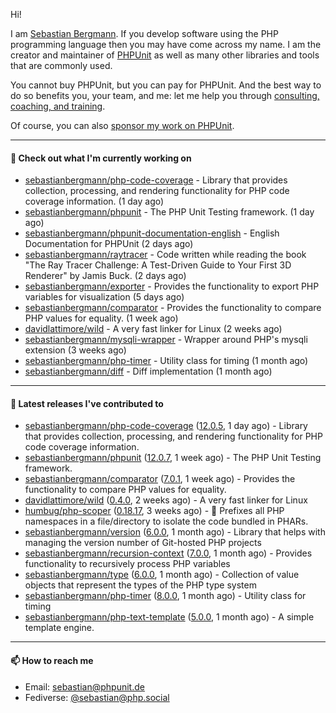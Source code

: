Hi!

I am [Sebastian Bergmann](https://sebastian-bergmann.de/index.html?ref=github).
If you develop software using the PHP programming language then you may have come across my name.
I am the creator and maintainer of [PHPUnit](https://phpunit.de/index.html?ref=github) as well as many other libraries and tools that are commonly used.

You cannot buy PHPUnit, but you can pay for PHPUnit.
And the best way to do so benefits you, your team, and me: let me help you through [consulting, coaching, and training](https://thephp.cc/welcome?ref=github).

Of course, you can also [sponsor my work on PHPUnit](https://phpunit.de/sponsors.html?ref=github).

---

#### 👷 Check out what I'm currently working on

- [sebastianbergmann/php-code-coverage](https://github.com/sebastianbergmann/php-code-coverage) - Library that provides collection, processing, and rendering functionality for PHP code coverage information. (1 day ago)
- [sebastianbergmann/phpunit](https://github.com/sebastianbergmann/phpunit) - The PHP Unit Testing framework. (1 day ago)
- [sebastianbergmann/phpunit-documentation-english](https://github.com/sebastianbergmann/phpunit-documentation-english) - English Documentation for PHPUnit (2 days ago)
- [sebastianbergmann/raytracer](https://github.com/sebastianbergmann/raytracer) - Code written while reading the book &#34;The Ray Tracer Challenge: A Test-Driven Guide to Your First 3D Renderer&#34; by Jamis Buck. (2 days ago)
- [sebastianbergmann/exporter](https://github.com/sebastianbergmann/exporter) - Provides the functionality to export PHP variables for visualization (5 days ago)
- [sebastianbergmann/comparator](https://github.com/sebastianbergmann/comparator) - Provides the functionality to compare PHP values for equality. (1 week ago)
- [davidlattimore/wild](https://github.com/davidlattimore/wild) - A very fast linker for Linux (2 weeks ago)
- [sebastianbergmann/mysqli-wrapper](https://github.com/sebastianbergmann/mysqli-wrapper) - Wrapper around PHP&#39;s mysqli extension (3 weeks ago)
- [sebastianbergmann/php-timer](https://github.com/sebastianbergmann/php-timer) - Utility class for timing (1 month ago)
- [sebastianbergmann/diff](https://github.com/sebastianbergmann/diff) - Diff implementation (1 month ago)

---

#### 🔭 Latest releases I've contributed to

- [sebastianbergmann/php-code-coverage](https://github.com/sebastianbergmann/php-code-coverage) ([12.0.5](https://github.com/sebastianbergmann/php-code-coverage/releases/tag/12.0.5), 1 day ago) - Library that provides collection, processing, and rendering functionality for PHP code coverage information.
- [sebastianbergmann/phpunit](https://github.com/sebastianbergmann/phpunit) ([12.0.7](https://github.com/sebastianbergmann/phpunit/releases/tag/12.0.7), 1 week ago) - The PHP Unit Testing framework.
- [sebastianbergmann/comparator](https://github.com/sebastianbergmann/comparator) ([7.0.1](https://github.com/sebastianbergmann/comparator/releases/tag/7.0.1), 1 week ago) - Provides the functionality to compare PHP values for equality.
- [davidlattimore/wild](https://github.com/davidlattimore/wild) ([0.4.0](https://github.com/davidlattimore/wild/releases/tag/0.4.0), 2 weeks ago) - A very fast linker for Linux
- [humbug/php-scoper](https://github.com/humbug/php-scoper) ([0.18.17](https://github.com/humbug/php-scoper/releases/tag/0.18.17), 3 weeks ago) - 🔨 Prefixes all PHP namespaces in a file/directory to isolate the code bundled in PHARs.
- [sebastianbergmann/version](https://github.com/sebastianbergmann/version) ([6.0.0](https://github.com/sebastianbergmann/version/releases/tag/6.0.0), 1 month ago) - Library that helps with managing the version number of Git-hosted PHP projects
- [sebastianbergmann/recursion-context](https://github.com/sebastianbergmann/recursion-context) ([7.0.0](https://github.com/sebastianbergmann/recursion-context/releases/tag/7.0.0), 1 month ago) - Provides functionality to recursively process PHP variables
- [sebastianbergmann/type](https://github.com/sebastianbergmann/type) ([6.0.0](https://github.com/sebastianbergmann/type/releases/tag/6.0.0), 1 month ago) - Collection of value objects that represent the types of the PHP type system
- [sebastianbergmann/php-timer](https://github.com/sebastianbergmann/php-timer) ([8.0.0](https://github.com/sebastianbergmann/php-timer/releases/tag/8.0.0), 1 month ago) - Utility class for timing
- [sebastianbergmann/php-text-template](https://github.com/sebastianbergmann/php-text-template) ([5.0.0](https://github.com/sebastianbergmann/php-text-template/releases/tag/5.0.0), 1 month ago) - A simple template engine.

---

#### 📫 How to reach me

- Email: [sebastian@phpunit.de](mailto://sebastian@phpunit.de)
- Fediverse: [@sebastian@php.social](https://phpc.social/@sebastian)
